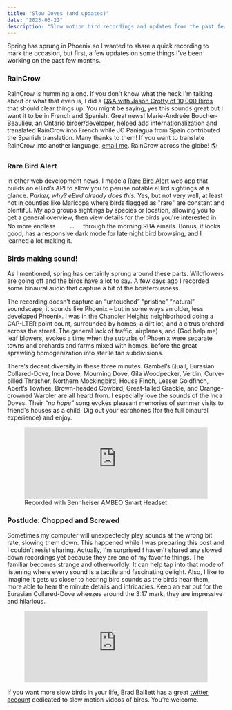 ```yaml
---
title: "Slow Doves (and updates)"
date: "2023-03-22"
description: "Slow motion bird recordings and updates from the past few months"
---
```

<style>
    .marquee-container {
        display: inline-block;
        height: 1.2em;
        width: fit-content;
        overflow: hidden;
        position: relative;
    }

    .hidden {
        visibility: hidden;
    }

    .marquee-text {
        position: absolute;
        left: 0;
        width: 100%;
        line-height: 1em;
        animation: marquee 3s linear infinite;
    }

    @keyframes marquee {
        from {
            transform: translateY(100%);
        }
        to {
            transform: translateY(-100%);
        }
    }

    .globe::after {
        content: ' 🌎';
        animation: globe 2s linear infinite;
    }

    @keyframes globe {
        0% {
            content: ' 🌎';
        }
        33% {
            content: ' 🌍';
        }
        66% {
            content: ' 🌏';
        }
    }
</style>

Spring has sprung in Phoenix so I wanted to share a quick recording to mark the occasion, but first, a few updates on some things I've been working on the past few months.

### RainCrow

RainCrow is humming along. If you don't know what the heck I'm talking about or what that even is, I did a [Q&A with Jason Crotty of 10,000 Birds](https://www.10000birds.com/ebird-weather-raincrow.htm) that should clear things up. You might be saying, yes this sounds great but I want it to be in French and Spanish. Great news! Marie-Andreée Boucher-Beaulieu, an Ontario birder/developer, helped add internationalization and translated RainCrow into French while JC Paniagua from Spain contributed the Spanish translation. Many thanks to them! If you want to translate RainCrow into another language, [email me](mailto:parker@birdsmakesound.com). RainCrow across the <span class="globe">globe!</span>

### Rare Bird Alert

In other web development news, I made a [Rare Bird Alert](https://rarebird.parkerdavis.dev/) web app that builds on eBird’s API to allow you to peruse notable eBird sightings at a glance. *Parker, why? eBird already does this.* Yes, but not very well, at least not in counties like Maricopa where birds flagged as "rare" are constant and plentiful. My app groups sightings by species or location, allowing you to get a general overview, then view details for the birds you're interested in. No more endless <span class="marquee-container"><span class="hidden" title="scrolling">scrolling</span><span class="marquee-text">scrolling</span></span> through the morning RBA emails. Bonus, it looks good, has a responsive dark mode for late night bird browsing, and I learned a lot making it.

### Birds making sound!

As I mentioned, spring has certainly sprung around these parts. Wildflowers are going off and the birds have a lot to say. A few days ago I recorded some binaural audio that capture a bit of the boisterousness.

The recording doesn’t capture an “untouched” “pristine” “natural” soundscape, it sounds like Phoenix – but in some ways an older, less developed Phoenix.  I was in the Chandler Heights neighborhood doing a CAP-LTER point count, surrounded by homes, a dirt lot, and a citrus orchard across the street. The general lack of traffic, airplanes, and (God help me) leaf blowers, evokes a time when the suburbs of Phoenix were separate towns and orchards and farms mixed with homes, before the great sprawling homogenization into sterile tan subdivisions.

There’s decent diversity in these three minutes. Gambel’s Quail, Eurasian Collared-Dove, Inca Dove, Mourning Dove, Gila Woodpecker, Verdin, Curve-billed Thrasher, Northern Mockingbird, House Finch, Lesser Goldfinch, Abert’s Towhee, Brown-headed Cowbird, Great-tailed Grackle, and Orange-crowned Warbler are all heard from. I especially love the sounds of the Inca Doves. Their *“no hope”* song evokes pleasant memories of summer visits to friend's houses as a child. Dig out your earphones (for the full binaural experience) and enjoy.

<figure>
    <iframe width="100%" height="166" scrolling="no" frameborder="no" allow="autoplay" src="https://w.soundcloud.com/player/?url=https%3A//api.soundcloud.com/tracks/1472621623&color=%2386a1b0&auto_play=false&hide_related=false&show_comments=true&show_user=true&show_reposts=false&show_teaser=true"></iframe>
    <figcaption>Recorded with Sennheiser AMBEO Smart Headset</figcaption>
</figure>

### Postlude: Chopped and Screwed

Sometimes my computer will unexpectedly play sounds at the wrong bit rate, slowing them down. This happened while I was preparing this post and I couldn’t resist sharing. Actually, I'm surprised I haven't shared any slowed down recordings yet because they are one of my favorite things. The familiar becomes strange and otherworldly. It can help tap into that mode of listening where every sound is a tactile and fascinating delight. Also, I like to imagine it gets us closer to hearing bird sounds as the birds hear them, more able to hear the minute details and intricacies. Keep an ear out for the Eurasian Collared-Dove wheezes around the 3:17 mark, they are impressive and hilarious.

<figure>
    <iframe width="100%" height="166" scrolling="no" frameborder="no" allow="autoplay" src="https://w.soundcloud.com/player/?url=https%3A//api.soundcloud.com/tracks/1472630236&color=%2386a1b0&auto_play=false&hide_related=false&show_comments=true&show_user=true&show_reposts=false&show_teaser=true"></iframe>
</figure>

If you want more slow birds in your life, Brad Balliett has a great [twitter account](https://twitter.com/BalliettBrad) dedicated to slow motion videos of birds. You’re welcome.
